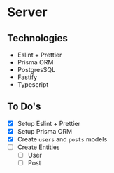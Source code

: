 # Server

## Technologies

- Eslint + Prettier
- Prisma ORM
- PostgresSQL
- Fastify
- Typescript

## To Do's

- [x] Setup Eslint + Prettier
- [x] Setup Prisma ORM
- [x] Create `users` and `posts` models
- [ ] Create Entities
  - [ ] User
  - [ ] Post
